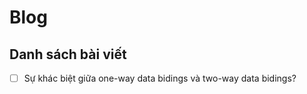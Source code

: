 # Blog

## Danh sách bài viết
- [ ] Sự khác biệt giữa one-way data bidings và two-way data bidings?
